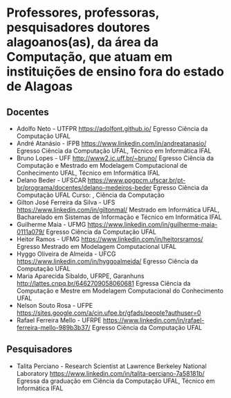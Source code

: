 # Professores, professoras, pesquisadores doutores alagoanos(as), da área da Computação, que atuam em instituições de ensino fora do estado de Alagoas


## Docentes

- Adolfo Neto - UTFPR <https://adolfont.github.io/> Egresso Ciência da Computação UFAL
- André Atanásio - IFPB <https://www.linkedin.com/in/andreatanasio/> Egresso Ciência da Computação UFAL, Técnico em Informática IFAL
- Bruno Lopes - UFF <http://www2.ic.uff.br/~bruno/> Egresso Ciência da Computação e Mestrado em Modelagem Computacional de Conhecimento UFAL, Técnico em Informática IFAL
- Delano Beder - UFSCAR <https://www.ppgpcm.ufscar.br/pt-br/programa/docentes/delano-medeiros-beder> Egresso Ciência da Computação UFAL
Curso: , Ciência da Computação
- Gilton José Ferreira da Silva - UFS <https://www.linkedin.com/in/giltonmal/>  Mestrado em Informática UFAL, Bacharelado em Sistemas de Informação e Técnico em Informática IFAL
- Guilherme Maia - UFMG <https://www.linkedin.com/in/guilherme-maia-0111a079/> Egresso Ciência da Computação UFAL
- Heitor Ramos - UFMG <https://www.linkedin.com/in/heitorsramos/> Egresso Mestrado em Modelagem Computacional UFAL
- Hyggo Oliveira de Almeida - UFCG <https://www.linkedin.com/in/hyggoalmeida/> Egresso Ciência da Computação UFAL
- Maria Aparecida Sibaldo, UFRPE, Garanhuns <http://lattes.cnpq.br/6462709058060681> Egressa Ciência da Computação e Mestre em Modelagem Computacional do Conhecimento UFAL
- Nelson Souto Rosa - UFPE <https://sites.google.com/a/cin.ufpe.br/gfads/people?authuser=0>
- Rafael Ferreira Mello - UFRPE <https://www.linkedin.com/in/rafael-ferreira-mello-989b3b37/> Egresso Ciência da Computação UFAL

## Pesquisadores

- Talita Perciano - Research Scientist at Lawrence Berkeley National Laboratory <https://www.linkedin.com/in/talita-perciano-7a58181b/> Egressa da graduação em Ciência da Computação UFAL, Técnico em Informática IFAL

<!-- 

Eanes Torres Pereira DSC, UFCG <http://lattes.cnpq.br/2030738304003254>
Frederico Moreira Bublitz, Universidade Estadual da Paraíba (UEPB)
Douglas Véras e Silva, UFRPE
Cláudio Elízio Calazans Campelo, DSC, UFCG
João Guilherme Maia de Menezes, DCC, UFMG

-->
